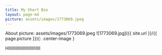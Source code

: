 ```yaml
---
title: My Short Bio
layout: page-md
picture: assets/images/1773069.jpeg
---
```

About
picture: assets/images/1773069.jpeg
![1773069.jpg]({{ site.url }}/{{ page.picture }}){: .center-image }


HIIIIIIIIIIIIIIIIIIIIIIIIIII
